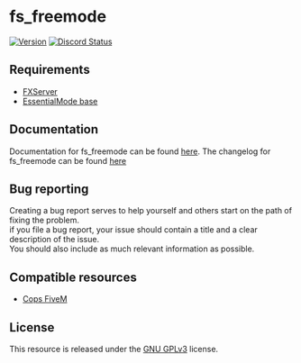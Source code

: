 # fs_freemode
[![Version](https://img.shields.io/badge/version-1.0-brightgreen.svg)]()
<a href="https://discord.gg/Cgr5FU6" title="Chat on Discord"><img alt="Discord Status" src="https://discordapp.com/api/guilds/285462938691567627/widget.png"></a>

## Requirements
- [FXServer](https://wiki.fivem.net/wiki/Running_FXServer)
- [EssentialMode base](https://forum.fivem.net/t/release-essentialmode-base)

## Documentation   
Documentation for fs_freemode can be found [here](https://freemode.readme.io).
The changelog for fs_freemode can be found [here](CHANGELOG.md)


## Bug reporting
Creating a bug report serves to help yourself and others start on the path of fixing the problem.    
if you file a bug report, your issue should contain a title and a clear description of the issue.    
You should also include as much relevant information as possible.

## Compatible resources
- [Cops FiveM](https://forum.fivem.net/t/release-cops-fivem-v1-3-0-07-07-2017/17460)

## License
This resource is released under the [GNU GPLv3](license.md) license.
